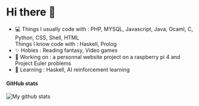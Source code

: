 # Hi there 👋

- 💻 Things I usually code with : PHP, MYSQL, Javascript, Java, Ocaml, C, Python, CSS, Shell, HTML</br>
  Things I know code with : Haskell, Prolog</br>
- ✨ Hobies : Reading fantasy, Video games 
- 🔭 Working on : a personnal website project on a raspberry pi 4 and Project Euler problems
- 🌱 Learning : Haskell, AI reinforcement learning

#### GitHub stats 
<img align="center" src="https://github-readme-stats.vercel.app/api?username=Sifflet-Blanc&theme=dark&show_icons=true&hide_border=true&count_private=true" alt="My github stats" />


<!--
**Sifflet-Blanc/Sifflet-Blanc** is a ✨ _special_ ✨ repository because its `README.md` (this file) appears on your GitHub profile.

Here are some ideas to get you started:

- 👯 I’m looking to collaborate on ...
- 🤔 I’m looking for help with ...
- 💬 Ask me about ...
- 📫 How to reach me: ...
- ⚡ Fun fact: ...
-->
